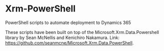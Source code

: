 # Xrm-PowerShell
PowerShell scripts to automate deployment to Dynamics 365

These scripts have been built on top of the Microsoft.Xrm.Data.Powershell library by Sean McNellis and Kenichiro Nakamura. Link: https://github.com/seanmcne/Microsoft.Xrm.Data.PowerShell.